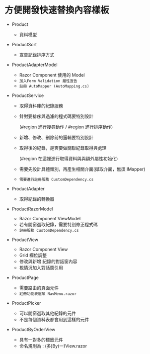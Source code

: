 # 方便開發快速替換內容樣板

* Product
  * 資料模型

* ProductSort
  * 宣告記錄排序方式

* ProductAdapterModel
  * Razor Component 使用的 Model
  * `加入Form Validation 屬性宣告` 
  * `註冊 AutoMapper (AutoMapping.cs)`

* ProductService
  * 取得資料庫的紀錄服務
  * 針對要排序與過濾的程式碼要特別設計 
    
    (#region 進行搜尋動作 / #region 進行排序動作)
  * 新增、修改、刪除前的邏輯要特別設計
  * 取得後的紀錄，是否要做關聯紀錄取得與處理 
    
    (#region 在這裡進行取得資料與與額外屬性初始化)
  * 需要先設計具體類別，再產生相關介面(擷取介面，無須 IMapper)
  * `需要進行註冊服務 CustomDependency.cs`

* ProductAdapter
  * 取得紀錄的轉換器

* ProductRazorModel
  * Razor Component ViewModel
  * 若有開窗選取紀錄，需要特別修正程式碼
  * `註冊服務 CustomDependency.cs`

* ProductView
  * Razor Component View
  * Grid 欄位調整
  * 修改與新增 紀錄的對話窗內容
  * 視情況加入對話窗引用

* ProductPage
  * 需要路由的頁面元件
  * `註冊功能表選項 NavMenu.razor`

* ProductPicker
  * 可以開窗選取其他紀錄的元件
  * 不是每個資料表都會用到這樣的元件

* ProductByOrderView
  * 具有一對多的標籤元件
  * 命名規則為 : (多)By(一)View.razor

